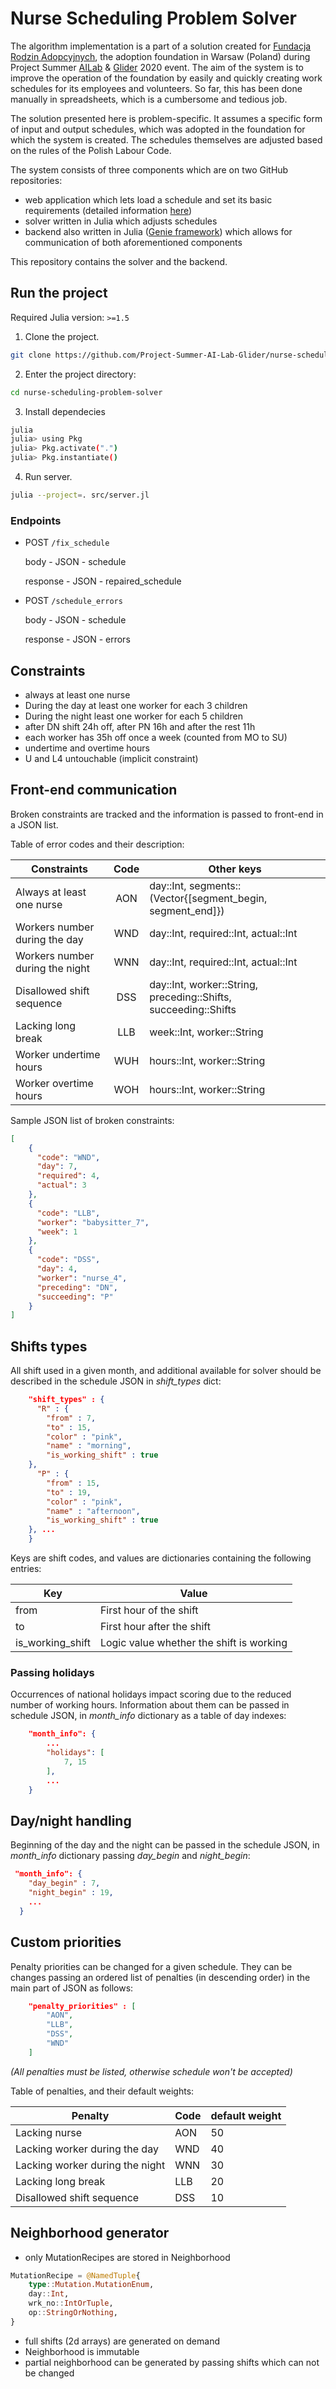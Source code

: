# Nurse Scheduling Problem Solver

The algorithm implementation is a part of a solution created for [Fundacja Rodzin Adopcyjnych](https://adopcja.org.pl), the adoption foundation in Warsaw (Poland) during Project Summer [AILab](http://www.ailab.agh.edu.pl) & [Glider](http://www.glider.agh.edu.pl) 2020 event. The aim of the system is to improve the operation of the foundation by easily and quickly creating work schedules for its employees and volunteers. So far, this has been done manually in spreadsheets, which is a cumbersome and tedious job.

The solution presented here is problem-specific. It assumes a specific form of input and output schedules, which was adopted in the foundation for which the system is created. The schedules themselves are adjusted based on the rules of the Polish Labour Code.

The system consists of three components which are on two GitHub repositories:

 - web application which lets load a schedule and set its basic requirements (detailed information [here](https://github.com/Project-Summer-AI-Lab-Glider/nurse-scheduling-problem-frontend))
 - solver written in Julia which adjusts schedules
 - backend also written in Julia ([Genie framework](https://genieframework.com/)) which allows for communication of both aforementioned components

This repository contains the solver and the backend.

## Run the project

Required Julia version: `>=1.5`

1. Clone the project.

```bash
git clone https://github.com/Project-Summer-AI-Lab-Glider/nurse-scheduling-problem-solver.git
```

2. Enter the project directory:

```bash
cd nurse-scheduling-problem-solver
```
3. Install dependecies

```bash
julia
julia> using Pkg
julia> Pkg.activate(".")
julia> Pkg.instantiate()
```
4. Run server.

```bash
julia --project=. src/server.jl
```

### Endpoints

* POST `/fix_schedule`

  body - JSON - schedule

  response - JSON - repaired_schedule

* POST `/schedule_errors`

  body - JSON - schedule

  response - JSON - errors

## Constraints

 - always at least one nurse
 - During the day at least one worker for each 3 children
 - During the night least one worker for each 5 children
 - after DN shift 24h off, after PN 16h and after the rest 11h
 - each worker has 35h off once a week (counted from MO to SU)
 - undertime and overtime hours
 - U and L4 untouchable (implicit constraint)

## Front-end communication

Broken constraints are tracked and the information is passed to front-end in a JSON list.

Table of error codes and their description:

|Constraints                    |Code|Other keys                                                     |
|-------------------------------|:--:|---------------------------------------------------------------|
|Always at least one nurse      |AON |day::Int, segments::(Vector{[segment_begin, segment_end]})     |
|Workers number during the day  |WND |day::Int, required::Int, actual::Int                           |
|Workers number during the night|WNN |day::Int, required::Int, actual::Int                           |
|Disallowed shift sequence      |DSS |day::Int, worker::String, preceding::Shifts, succeeding::Shifts|
|Lacking long break             |LLB |week::Int, worker::String                                      |
|Worker undertime hours         |WUH |hours::Int, worker::String                                     |
|Worker overtime hours          |WOH |hours::Int, worker::String                                     |

Sample JSON list of broken constraints:

```json
[
    {
      "code": "WND",
      "day": 7,
      "required": 4,
      "actual": 3
    },
    {
      "code": "LLB",
      "worker": "babysitter_7",
      "week": 1
    },
    {
      "code": "DSS",
      "day": 4,
      "worker": "nurse_4",
      "preceding": "DN",
      "succeeding": "P"
    }
]
```


## Shifts types

All shift used in a given month, and additional available for solver should be described in the schedule JSON in _shift_types_ dict:

```json
    "shift_types" : {
      "R" : {
        "from" : 7,
        "to" : 15,
        "color" : "pink",
        "name" : "morning",
        "is_working_shift" : true
    }, 
      "P" : {
        "from" : 15,
        "to" : 19,
        "color" : "pink",
        "name" : "afternoon",
        "is_working_shift" : true
    }, ...
    }
```

Keys are shift codes, and values are dictionaries containing the following entries:

| Key              | Value                                    |
|------------------|------------------------------------------|
| from             | First hour of the shift                  |
| to               | First hour after the shift               |
| is_working_shift | Logic value whether the shift is working |


### Passing holidays

Occurrences of national holidays impact scoring due to the reduced number of working hours. Information about them can be passed in schedule JSON, in _month_info_ dictionary as a table of day indexes:

```json
    "month_info": {
        ...
        "holidays": [
            7, 15
        ],
        ...
    }
```

## Day/night handling

Beginning of the day and the night can be passed in the schedule JSON, in _month_info_ dictionary passing _day_begin_ and _night_begin_:

```JSON
 "month_info": {
    "day_begin" : 7,
    "night_begin" : 19,
    ...
  }    
```

## Custom priorities

Penalty priorities can be changed for a given schedule. They can be changes passing an ordered list of penalties (in descending order) in the main part of JSON as follows:
```json
    "penalty_priorities" : [
        "AON",
        "LLB",
        "DSS",
        "WND"
    ]
```
_(All penalties must be listed, otherwise schedule won't be accepted)_

Table of penalties, and their default weights:

| Penalty                         | Code | default weight |
|---------------------------------|------|----------------|
| Lacking nurse                   | AON  | 50             |
| Lacking worker during the day   | WND  | 40             |
| Lacking worker during the night | WNN  | 30             |
| Lacking long break              | LLB  | 20             |
| Disallowed shift sequence       | DSS  | 10             |

## Neighborhood generator

- only MutationRecipes are stored in Neighborhood

```julia
MutationRecipe = @NamedTuple{
    type::Mutation.MutationEnum,
    day::Int,
    wrk_no::IntOrTuple,
    op::StringOrNothing,
}
```
- full shifts (2d arrays) are generated on demand
- Neighborhood is immutable
- partial neighborhood can be generated by passing shifts which can not be changed


